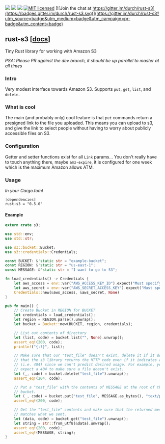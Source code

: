 [![](https://camo.githubusercontent.com/2fee3780a8605b6fc92a43dab8c7b759a274a6cf/68747470733a2f2f696d672e736869656c64732e696f2f62616467652f72757374632d737461626c652d627269676874677265656e2e737667)](https://www.rust-lang.org/downloads.html)
[![](https://travis-ci.org/durch/rust-s3.svg?branch=master)](https://travis-ci.org/durch/rust-s3)
[![](http://meritbadge.herokuapp.com/rust-s3)](https://crates.io/crates/rust-s3)
[![MIT licensed](https://img.shields.io/badge/license-MIT-blue.svg)](https://github.com/durch/rust-s3/blob/master/LICENSE.md)
[![Join the chat at https://gitter.im/durch/rust-s3](https://badges.gitter.im/durch/rust-s3.svg)](https://gitter.im/durch/rust-s3?utm_source=badge&utm_medium=badge&utm_campaign=pr-badge&utm_content=badge)
## rust-s3 [[docs](https://durch.github.io/rust-s3/)]

Tiny Rust library for working with Amazon S3

*PSA: Please PR against the dev branch, it should be up parallel to master at all times*

### Intro
Very modest interface towards Amazon S3.
Supports `put`, `get`, `list`, and `delete`.

### What is cool

The main (and probably only) cool feature is that `put` commands return a presigned link to the file you uploaded.
This means you can upload to s3, and give the link to select people without having to worry about publicly accessible files on S3.

### Configuration

Getter and setter functions exist for all `Link` params... You don't really have to touch anything there, maybe `amz-expire`,
it is configured for one week which is the maximum Amazon allows ATM.

### Usage

*In your Cargo.toml*

```
[dependencies]
rust-s3 = "0.5.0"
```

#### Example

```rust
extern crate s3;

use std::env;
use std::str;

use s3::bucket::Bucket;
use s3::credentials::Credentials;

const BUCKET: &'static str = "example-bucket";
const REGION: &'static str = "us-east-1";
const MESSAGE: &'static str = "I want to go to S3";

fn load_credentials() -> Credentials {
    let aws_access = env::var("AWS_ACCESS_KEY_ID").expect("Must specify AWS_ACCESS_KEY_ID");
    let aws_secret = env::var("AWS_SECRET_ACCESS_KEY").expect("Must specify AWS_SECRET_ACCESS_KEY");
    Credentials::new(&aws_access, &aws_secret, None)
}

pub fn main() {
    // Create Bucket in REGION for BUCKET
    let credentials = load_credentials();
    let region = REGION.parse().unwrap();
    let bucket = Bucket::new(BUCKET, region, credentials);

    // List out contents of directory
    let (list, code) = bucket.list("", None).unwrap();
    assert_eq!(200, code);
    println!("{:?}", list);

    // Make sure that our "test_file" doesn't exist, delete it if it does. Note
    // that the s3 library returns the HTTP code even if it indicates a failure
    // (i.e. 404) since we can't predict desired usage. For example, you may
    // expect a 404 to make sure a file doesn't exist.
    let (_, code) = bucket.delete("test_file").unwrap();
    assert_eq!(204, code);

    // Put a "test_file" with the contents of MESSAGE at the root of the
    // bucket.
    let (_, code) = bucket.put("test_file", MESSAGE.as_bytes(), "text/plain").unwrap();
    assert_eq!(200, code);

    // Get the "test_file" contents and make sure that the returned message
    // matches what we sent.
    let (data, code) = bucket.get("test_file").unwrap();
    let string = str::from_utf8(&data).unwrap();
    assert_eq!(200, code);
    assert_eq!(MESSAGE, string);
}
```

